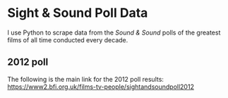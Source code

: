 # Sight & Sound Poll Data
I use Python to scrape data from the _Sound & Sound_ polls of the greatest films of all time conducted every decade.

## 2012 poll
The following is the main link for the 2012 poll results:
https://www2.bfi.org.uk/films-tv-people/sightandsoundpoll2012

